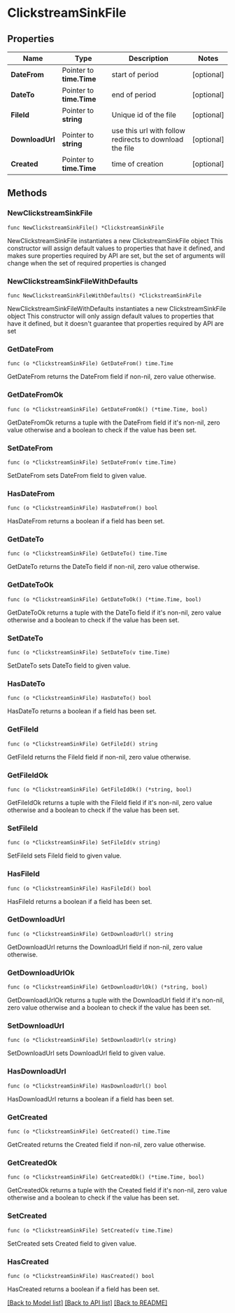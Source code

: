 # ClickstreamSinkFile

## Properties

Name | Type | Description | Notes
------------ | ------------- | ------------- | -------------
**DateFrom** | Pointer to **time.Time** | start of period | [optional] 
**DateTo** | Pointer to **time.Time** | end of period | [optional] 
**FileId** | Pointer to **string** | Unique id of the file | [optional] 
**DownloadUrl** | Pointer to **string** | use this url with follow redirects to download the file | [optional] 
**Created** | Pointer to **time.Time** | time of creation | [optional] 

## Methods

### NewClickstreamSinkFile

`func NewClickstreamSinkFile() *ClickstreamSinkFile`

NewClickstreamSinkFile instantiates a new ClickstreamSinkFile object
This constructor will assign default values to properties that have it defined,
and makes sure properties required by API are set, but the set of arguments
will change when the set of required properties is changed

### NewClickstreamSinkFileWithDefaults

`func NewClickstreamSinkFileWithDefaults() *ClickstreamSinkFile`

NewClickstreamSinkFileWithDefaults instantiates a new ClickstreamSinkFile object
This constructor will only assign default values to properties that have it defined,
but it doesn't guarantee that properties required by API are set

### GetDateFrom

`func (o *ClickstreamSinkFile) GetDateFrom() time.Time`

GetDateFrom returns the DateFrom field if non-nil, zero value otherwise.

### GetDateFromOk

`func (o *ClickstreamSinkFile) GetDateFromOk() (*time.Time, bool)`

GetDateFromOk returns a tuple with the DateFrom field if it's non-nil, zero value otherwise
and a boolean to check if the value has been set.

### SetDateFrom

`func (o *ClickstreamSinkFile) SetDateFrom(v time.Time)`

SetDateFrom sets DateFrom field to given value.

### HasDateFrom

`func (o *ClickstreamSinkFile) HasDateFrom() bool`

HasDateFrom returns a boolean if a field has been set.

### GetDateTo

`func (o *ClickstreamSinkFile) GetDateTo() time.Time`

GetDateTo returns the DateTo field if non-nil, zero value otherwise.

### GetDateToOk

`func (o *ClickstreamSinkFile) GetDateToOk() (*time.Time, bool)`

GetDateToOk returns a tuple with the DateTo field if it's non-nil, zero value otherwise
and a boolean to check if the value has been set.

### SetDateTo

`func (o *ClickstreamSinkFile) SetDateTo(v time.Time)`

SetDateTo sets DateTo field to given value.

### HasDateTo

`func (o *ClickstreamSinkFile) HasDateTo() bool`

HasDateTo returns a boolean if a field has been set.

### GetFileId

`func (o *ClickstreamSinkFile) GetFileId() string`

GetFileId returns the FileId field if non-nil, zero value otherwise.

### GetFileIdOk

`func (o *ClickstreamSinkFile) GetFileIdOk() (*string, bool)`

GetFileIdOk returns a tuple with the FileId field if it's non-nil, zero value otherwise
and a boolean to check if the value has been set.

### SetFileId

`func (o *ClickstreamSinkFile) SetFileId(v string)`

SetFileId sets FileId field to given value.

### HasFileId

`func (o *ClickstreamSinkFile) HasFileId() bool`

HasFileId returns a boolean if a field has been set.

### GetDownloadUrl

`func (o *ClickstreamSinkFile) GetDownloadUrl() string`

GetDownloadUrl returns the DownloadUrl field if non-nil, zero value otherwise.

### GetDownloadUrlOk

`func (o *ClickstreamSinkFile) GetDownloadUrlOk() (*string, bool)`

GetDownloadUrlOk returns a tuple with the DownloadUrl field if it's non-nil, zero value otherwise
and a boolean to check if the value has been set.

### SetDownloadUrl

`func (o *ClickstreamSinkFile) SetDownloadUrl(v string)`

SetDownloadUrl sets DownloadUrl field to given value.

### HasDownloadUrl

`func (o *ClickstreamSinkFile) HasDownloadUrl() bool`

HasDownloadUrl returns a boolean if a field has been set.

### GetCreated

`func (o *ClickstreamSinkFile) GetCreated() time.Time`

GetCreated returns the Created field if non-nil, zero value otherwise.

### GetCreatedOk

`func (o *ClickstreamSinkFile) GetCreatedOk() (*time.Time, bool)`

GetCreatedOk returns a tuple with the Created field if it's non-nil, zero value otherwise
and a boolean to check if the value has been set.

### SetCreated

`func (o *ClickstreamSinkFile) SetCreated(v time.Time)`

SetCreated sets Created field to given value.

### HasCreated

`func (o *ClickstreamSinkFile) HasCreated() bool`

HasCreated returns a boolean if a field has been set.


[[Back to Model list]](../README.md#documentation-for-models) [[Back to API list]](../README.md#documentation-for-api-endpoints) [[Back to README]](../README.md)


